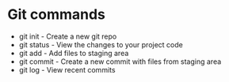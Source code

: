# Git commands

* git init - Create a new git repo
* git status - View the changes to your project code
* git add - Add files to staging area
* git commit - Create a new commit with files from staging area
* git log - View recent commits